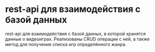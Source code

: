 # rest-api для взаимодействия с базой данных

rest-api для взаимодействия с базой данных, в которой хранятся данные о видеоиграх.
Реализованы CRUD операции с ней, а также метод для получения списка игр определённого жанра.
